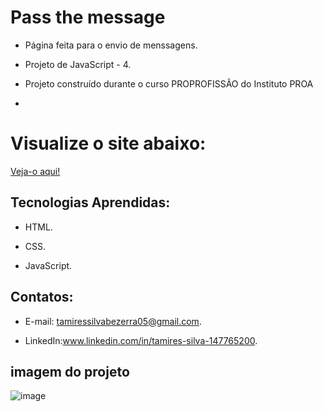 # Pass the message


 - Página feita para o envio de menssagens.

 - Projeto de JavaScript - 4.
  
 - Projeto construído durante o curso PROPROFISSÃO do Instituto PROA

 - 
# Visualize o site abaixo:

[Veja-o aqui!](https://pass-the-message-five.vercel.app/)
   
   
## Tecnologias Aprendidas:

 - HTML.
   
 - CSS.

 - JavaScript.

## Contatos:
 - E-mail: tamiressilvabezerra05@gmail.com.
   
 - LinkedIn:www.linkedin.com/in/tamires-silva-147765200.

    
    
## imagem do projeto

![image](https://github.com/tamiressil/Pass-the-Message/assets/163886976/bd071d76-bcfb-419a-bd14-3a3aaa430d34)
